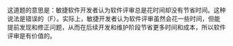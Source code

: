 这道题的意思是：敏捷软件开发者认为软件评审总是花时间却没有节省时间。这种说法是错误的（F）。实际上，敏捷开发者认为软件评审虽然会花一些时间，但能提前发现和修正问题，从而在后续开发和维护阶段节省更多时间和成本，所以软件评审是有价值的。